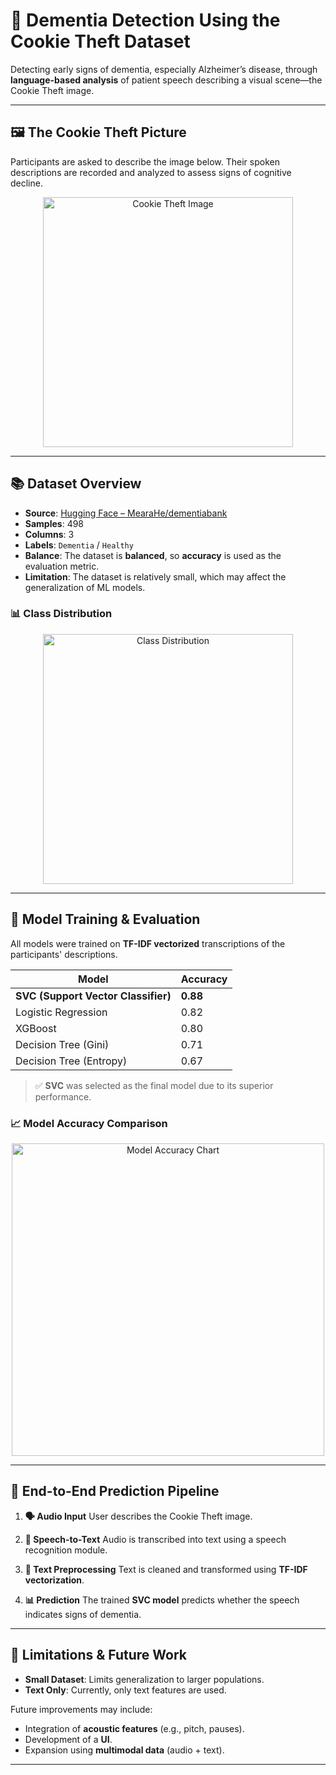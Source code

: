 # 🧠 Dementia Detection Using the Cookie Theft Dataset

Detecting early signs of dementia, especially Alzheimer’s disease, through **language-based analysis** of patient speech describing a visual scene—the Cookie Theft image.

---

## 🖼️ The Cookie Theft Picture

Participants are asked to describe the image below. Their spoken descriptions are recorded and analyzed to assess signs of cognitive decline.

<p align="center">
  <img src="images/cookie_theft.jpg" alt="Cookie Theft Image" width="400"/>
</p>

---

## 📚 Dataset Overview

* **Source**: [Hugging Face – MearaHe/dementiabank](https://huggingface.co/datasets/MearaHe/dementiabank)
* **Samples**: 498
* **Columns**: 3
* **Labels**: `Dementia` / `Healthy`
* **Balance**: The dataset is **balanced**, so **accuracy** is used as the evaluation metric.
* **Limitation**: The dataset is relatively small, which may affect the generalization of ML models.

### 📊 Class Distribution

<p align="center">
  <img src="images/class_distribution.png" alt="Class Distribution" width="400"/>
</p>

---

## 🤖 Model Training & Evaluation

All models were trained on **TF-IDF vectorized** transcriptions of the participants' descriptions.

| Model                               | Accuracy |
| ----------------------------------- | -------- |
| **SVC (Support Vector Classifier)** | **0.88** |
| Logistic Regression                 | 0.82     |
| XGBoost                             | 0.80     |
| Decision Tree (Gini)                | 0.71     |
| Decision Tree (Entropy)             | 0.67     |

> ✅ **SVC** was selected as the final model due to its superior performance.

### 📈 Model Accuracy Comparison

<p align="center">
  <img src="images/model_accuracies.png" alt="Model Accuracy Chart" width="500"/>
</p>

---

## 🔄 End-to-End Prediction Pipeline

1. **🗣️ Audio Input**
   User describes the Cookie Theft image.

2. **📝 Speech-to-Text**
   Audio is transcribed into text using a speech recognition module.

3. **🧼 Text Preprocessing**
   Text is cleaned and transformed using **TF-IDF vectorization**.

4. **📊 Prediction**
   The trained **SVC model** predicts whether the speech indicates signs of dementia.

---

## 🚧 Limitations & Future Work

* **Small Dataset**: Limits generalization to larger populations.
* **Text Only**: Currently, only text features are used.

Future improvements may include:

* Integration of **acoustic features** (e.g., pitch, pauses).
* Development of a **UI**.
* Expansion using **multimodal data** (audio + text).

---
